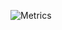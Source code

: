 ![Metrics](https://metrics.lecoq.io/Zffu?template=classic&lines=1&code=1&traffic=1&base=header%2C%20activity%2C%20community%2C%20repositories%2C%20metadata&base.indepth=false&base.hireable=false&base.skip=false&lines=false&lines.sections=base&lines.repositories.limit=4&lines.history.limit=1&traffic=false&code=false&code.lines=12&code.load=400&code.days=3&code.visibility=public&config.timezone=Europe%2FParis)
